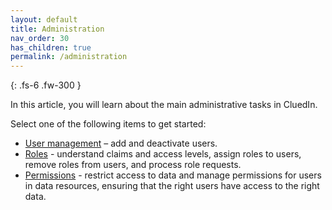 ```yaml
---
layout: default
title: Administration
nav_order: 30
has_children: true
permalink: /administration
---
```


{: .fs-6 .fw-300 }

In this article, you will learn about the main administrative tasks in CluedIn.

Select one of the following items to get started:

- [User management](/administration/user-management) – add and deactivate users.
- [Roles](/administration/roles) - understand claims and access levels, assign roles to users, remove roles from users, and process role requests.
- [Permissions](/administration/permissions) - restrict access to data and manage permissions for users in data resources, ensuring that the right users have access to the right data.
